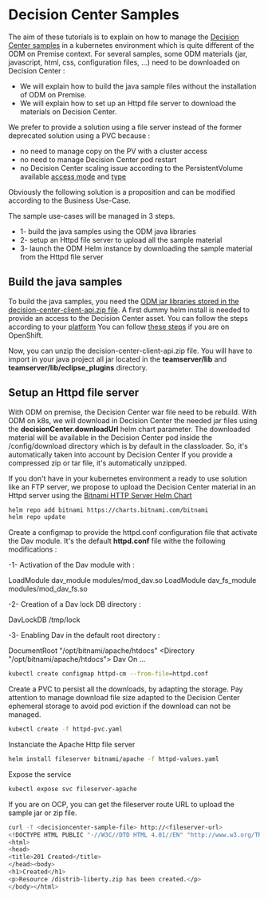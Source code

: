 # Decision Center Samples

The aim of these tutorials is to explain on how to manage the [Decision Center samples](https://www.ibm.com/docs/en/odm/9.0.0?topic=center-samples) in a kubernetes environment which is quite different of the ODM on Premise context.
For several samples, some ODM materials (jar, javascript, html, css, configuration files, ...) need to be downloaded on Decision Center :
* We will explain how to build the java sample files without the installation of ODM on Premise.    
* We will explain how to set up an Httpd file server to download the materials on Decision Center.

We prefer to provide a solution using a file server instead of the former deprecated solution using a PVC because :
* no need to manage copy on the PV with a cluster access
* no need to manage Decision Center pod restart
* no Decision Center scaling issue according to the PersistentVolume available [access mode](https://kubernetes.io/docs/concepts/storage/persistent-volumes/#access-modes) and [type](https://kubernetes.io/docs/concepts/storage/persistent-volumes/#types-of-persistent-volumes)   

Obviously the following solution is a proposition and can be modified according to the Business Use-Case.

The sample use-cases will be managed in 3 steps.
* 1- build the java samples using the ODM java libraries 
* 2- setup an Httpd file server to upload all the sample material
* 3- launch the ODM Helm instance by downloading the sample material from the Httpd file server 

## Build the java samples

To build the java samples, you need the [ODM jar libraries stored in the decision-center-client-api.zip file](https://www.ibm.com/docs/en/odm/9.0.0?topic=reference-decision-center-assets#concept_tyl_mkx_qpb__dc__title__1).
A first dummy helm install is needed to provide an access to the Decision Center asset.
You can follow the steps according to your [platform](https://github.com/DecisionsDev/odm-docker-kubernetes/tree/master/platform) 
You can follow [these steps](https://github.com/DecisionsDev/odm-docker-kubernetes/tree/master/platform/roks#2-prepare-your-environment-for-the-odm-installation-5-min) if you are on OpenShift.  

Now, you can unzip the decision-center-client-api.zip file.
You will have to import in your java project all jar located in the **teamserver/lib** and **teamserver/lib/eclipse_plugins** directory.

## Setup an Httpd file server

With ODM on premise, the Decision Center war file need to be rebuild.
With ODM on k8s,  we will download in Decision Center the needed jar files using the **decisionCenter.downloadUrl** helm chart parameter.
The downloaded material will be available in the Decision Center pod inside the /config/download directory which is by default in the classloader. So, it's automatically taken into account by Decision Center
If you provide a compressed zip or tar file, it's automatically unzipped.

If you don't have in your kubernetes environment a ready to use solution like an FTP server, we propose to upload the Decision Center material in an Httpd server using the [Bitnami HTTP Server Helm Chart](https://artifacthub.io/packages/helm/bitnami/apache)

```bash
helm repo add bitnami https://charts.bitnami.com/bitnami
helm repo update 
```

Create a configmap to provide the httpd.conf configuration file that activate the Dav module.
It's the default **httpd.conf** file withe the following modifications :

-1- Activation of the Dav module with :

LoadModule dav_module modules/mod_dav.so 
LoadModule dav_fs_module modules/mod_dav_fs.so

-2- Creation of a Dav lock DB directory :

DavLockDB /tmp/lock

-3- Enabling Dav in the default root directory :

DocumentRoot "/opt/bitnami/apache/htdocs"
<Directory "/opt/bitnami/apache/htdocs"> 
Dav On
...
</Directory>
  

```bash
kubectl create configmap httpd-cm --from-file=httpd.conf
```

Create a PVC to persist all the downloads, by adapting the storage.
Pay attention to manage download file size adapted to the Decision Center ephemeral storage to avoid pod eviction if the download can not be managed. 

```bash
kubectl create -f httpd-pvc.yaml
```

Instanciate the Apache Http file server

```bash
helm install fileserver bitnami/apache -f httpd-values.yaml
```

Expose the service

```bash
kubectl expose svc fileserver-apache
```

If you are on OCP, you can get the fileserver route URL to upload the sample jar or zip file.

```bash
curl -T <decisioncenter-sample-file> http://<fileserver-url>
<!DOCTYPE HTML PUBLIC "-//W3C//DTD HTML 4.01//EN" "http://www.w3.org/TR/html4/strict.dtd">
<html>
<head>
<title>201 Created</title>
</head><body>
<h1>Created</h1>
<p>Resource /distrib-liberty.zip has been created.</p>
</body></html>
```





